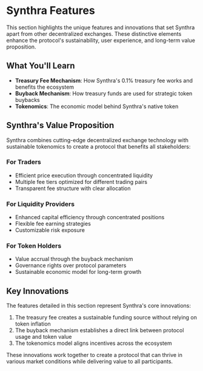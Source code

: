 # Synthra Features

This section highlights the unique features and innovations that set Synthra apart from other decentralized exchanges. These distinctive elements enhance the protocol's sustainability, user experience, and long-term value proposition.

## What You'll Learn

- **Treasury Fee Mechanism**: How Synthra's 0.1% treasury fee works and benefits the ecosystem
- **Buyback Mechanism**: How treasury funds are used for strategic token buybacks
- **Tokenomics**: The economic model behind Synthra's native token

## Synthra's Value Proposition

Synthra combines cutting-edge decentralized exchange technology with sustainable tokenomics to create a protocol that benefits all stakeholders:

### For Traders
- Efficient price execution through concentrated liquidity
- Multiple fee tiers optimized for different trading pairs
- Transparent fee structure with clear allocation

### For Liquidity Providers
- Enhanced capital efficiency through concentrated positions
- Flexible fee earning strategies
- Customizable risk exposure

### For Token Holders
- Value accrual through the buyback mechanism
- Governance rights over protocol parameters
- Sustainable economic model for long-term growth

## Key Innovations

The features detailed in this section represent Synthra's core innovations:

1. The treasury fee creates a sustainable funding source without relying on token inflation
2. The buyback mechanism establishes a direct link between protocol usage and token value
3. The tokenomics model aligns incentives across the ecosystem

These innovations work together to create a protocol that can thrive in various market conditions while delivering value to all participants.
